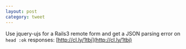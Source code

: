 ```yaml
---
layout: post
category: tweet
---
```

Use jquery-ujs for a Rails3 remote form and get a JSON parsing error on `head :ok` responses: [http://cl.ly/1tbj](http://cl.ly/1tbj)
